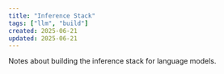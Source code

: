 ```yaml
---
title: "Inference Stack"
tags: ["llm", "build"]
created: 2025-06-21
updated: 2025-06-21
---
```


Notes about building the inference stack for language models.
